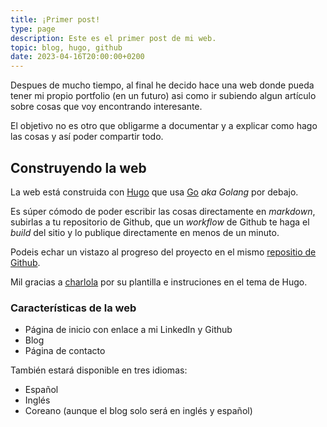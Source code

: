 ```yaml
---
title: ¡Primer post!
type: page
description: Este es el primer post de mi web.
topic: blog, hugo, github
date: 2023-04-16T20:00:00+0200
---
```


Despues de mucho tiempo, al final he decido hace una web donde pueda tener mi propio portfolio (en un futuro) asi como ir subiendo algun artículo sobre cosas que voy encontrando interesante.

El objetivo no es otro que obligarme a documentar y a explicar como hago las cosas y así poder compartir todo.

## Construyendo la web

La web está construida con [Hugo](https://gohugo.io) que usa [Go](http://go.dev) *aka Golang* por debajo.

Es súper cómodo de poder escribir las cosas directamente en *markdown*, subirlas a tu repositorio de Github, que un *workflow* de Github te haga el *build* del sitio y lo publique directamente en menos de un minuto.

Podeis echar un vistazo al progreso del proyecto en el mismo [repositio de Github](https://github.com/jesusfj710/jesusfj710.github.io).

Mil gracias a [charlola](https://www.heycharlola.com/) por su plantilla e instruciones en el tema de Hugo.

### Características de la web

* Página de inicio con enlace a mi LinkedIn y Github
* Blog
* Página de contacto

También estará disponible en tres idiomas:

* Español
* Inglés
* Coreano (aunque el blog solo será en inglés y español)
